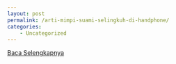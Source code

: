 ```yaml
---
layout: post
permalink: /arti-mimpi-suami-selingkuh-di-handphone/
categories:
    - Uncategorized
---
```


[Baca Selengkapnya](/07)